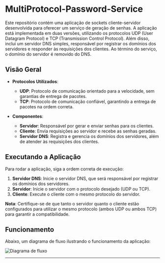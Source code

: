 # MultiProtocol-Password-Service

Este repositório contém uma aplicação de sockets cliente-servidor desenvolvida para oferecer um serviço de geração de senhas. A aplicação está implementada em duas versões, utilizando os protocolos UDP (User Datagram Protocol) e TCP (Transmission Control Protocol). Além disso, inclui um servidor DNS simples, responsável por registrar os domínios dos servidores e responder às requisições dos clientes. Ao término do serviço, o domínio do servidor é removido do DNS.

## Visão Geral

- **Protocolos Utilizados**: 
  - **UDP**: Protocolo de comunicação orientado para a velocidade, sem garantias de entrega de pacotes.
  - **TCP**: Protocolo de comunicação confiável, garantindo a entrega de pacotes na ordem correta.

- **Componentes**:
  - **Servidor**: Responsável por gerar e enviar senhas para os clientes.
  - **Cliente**: Envia requisições ao servidor e recebe as senhas geradas.
  - **Servidor DNS**: Registra e gerencia os domínios dos servidores, além de atender às requisições dos clientes.

## Executando a Aplicação

Para rodar a aplicação, siga a ordem correta de execução:

1. **Servidor DNS**: Inicie o servidor DNS, que será responsável por registrar os domínios dos servidores.
2. **Servidor**: Inicie o servidor com o protocolo desejado (UDP ou TCP).
3. **Cliente**: Execute o cliente com o mesmo protocolo do servidor.

**Nota**: Certifique-se de que tanto o servidor quanto o cliente estão configurados para utilizar o mesmo protocolo (ambos UDP ou ambos TCP) para garantir a compatibilidade.

## Funcionamento

Abaixo, um diagrama de fluxo ilustrando o funcionamento da aplicação:

![Diagrama de fluxo](https://github.com/erickdan1/Projeto-Redes-de-Computadores/assets/115114338/da4f41f0-8ba3-46a2-926e-6457ec77b135)

---
